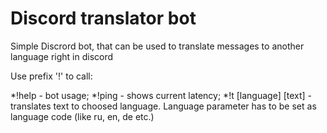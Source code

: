 # Discord translator bot

Simple Discrord bot, that can be used to translate messages to another language right in discord

Use prefix '!' to call:

*!help - bot usage;
*!ping - shows current latency;
*!t [language] [text] - translates text to choosed language. Language parameter has to be set as language code (like ru, en, de etc.)
